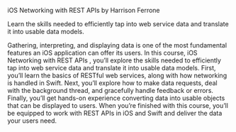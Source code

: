 iOS Networking with REST APIs
by Harrison Ferrone

Learn the skills needed to efficiently tap into web service data and translate it into usable data models.

Gathering, interpreting, and displaying data is one of the most fundamental features an iOS application can offer its users. In this course, iOS Networking with REST APIs , you’ll explore the skills needed to efficiently tap into web service data and translate it into usable data models. First, you’ll learn the basics of RESTful web services, along with how networking is handled in Swift. Next, you’ll explore how to make data requests, deal with the background thread, and gracefully handle feedback or errors. Finally, you’ll get hands-on experience converting data into usable objects that can be displayed to users. When you’re finished with this course, you’ll be equipped to work with REST APIs in iOS and Swift and deliver the data your users need.

